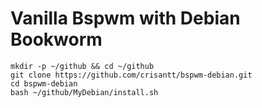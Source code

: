 # Vanilla Bspwm with Debian Bookworm

```
mkdir -p ~/github && cd ~/github
git clone https://github.com/crisantt/bspwm-debian.git
cd bspwm-debian
bash ~/github/MyDebian/install.sh
```
